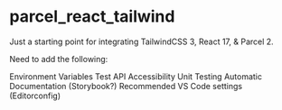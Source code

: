 # parcel_react_tailwind

Just a starting point for integrating TailwindCSS 3, React 17, & Parcel 2.

Need to add the following:

Environment Variables
Test API
Accessibility
Unit Testing
Automatic Documentation (Storybook?)
Recommended VS Code settings (Editorconfig)
